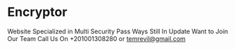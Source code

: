 # Encryptor
Website Specialized in Multi Security Pass Ways
Still In Update
Want to Join Our Team Call Us On 
      +201001308280
 or temrevil@gmail.com
